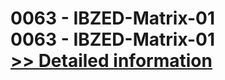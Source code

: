 # 0063 - IBZED-Matrix-01<br />0063 - IBZED-Matrix-01<br />[>> Detailed information](https://secure.shareit.com/shareit/product.html?productid=300951606&affiliateid=200057808)